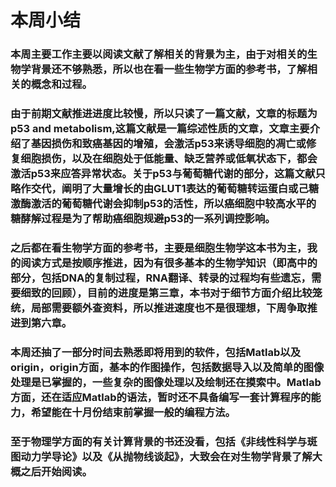 # 本周小结

### 本周主要工作主要以阅读文献了解相关的背景为主，由于对相关的生物学背景还不够熟悉，所以也在看一些生物学方面的参考书，了解相关的概念和过程。

### 由于前期文献推进进度比较慢，所以只读了一篇文献，文章的标题为p53 and metabolism,这篇文献是一篇综述性质的文章，文章主要介绍了基因损伤和致癌基因的增殖，会激活p53来诱导细胞的凋亡或修复细胞损伤，以及在细胞处于低能量、缺乏营养或低氧状态下，都会激活p53来应答异常状态。关于p53与葡萄糖代谢的部分，这篇文献只略作交代，阐明了大量增长的由GLUT1表达的葡萄糖转运蛋白或己糖激酶激活的葡萄糖代谢会抑制p53的活性，所以癌细胞中较高水平的糖酵解过程是为了帮助癌细胞规避p53的一系列调控影响。

### 之后都在看生物学方面的参考书，主要是细胞生物学这本书为主，我的阅读方式是按顺序推进，因为有很多基本的生物学知识（即高中的部分，包括DNA的复制过程，RNA翻译、转录的过程均有些遗忘，需要细致的回顾），目前的进度是第三章，本书对于细节方面介绍比较笼统，局部需要额外查资料，所以推进速度也不是很理想，下周争取推进到第六章。

### 本周还抽了一部分时间去熟悉即将用到的软件，包括Matlab以及origin，origin方面，基本的作图操作，包括数据导入以及简单的图像处理是已掌握的，一些复杂的图像处理以及绘制还在摸索中。Matlab方面，还在适应Matlab的语法，暂时还不具备编写一套计算程序的能力，希望能在十月份结束前掌握一般的编程方法。

### 至于物理学方面的有关计算背景的书还没看，包括《非线性科学与斑图动力学导论》以及《从抛物线谈起》，大致会在对生物学背景了解大概之后开始阅读。